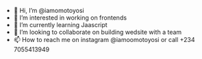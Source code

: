 - 👋 Hi, I’m @iamomotoyosi
- 👀 I’m interested in working on frontends
- 🌱 I’m currently learning Jaascript
- 💞️ I’m looking to collaborate on building wedsite with a team
- 📫 How to reach me on instagram @iamoomotoyosi or call +234 7055413949

<!---
iamomotoyosi/iamomotoyosi is a ✨ special ✨ repository because its `README.md` (this file) appears on your GitHub profile.
You can click the Preview link to take a look at your changes.
--->
